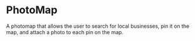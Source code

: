 # PhotoMap
 A photomap that allows the user to search for local businesses, pin it on the map, and attach a photo to each pin on the map.
